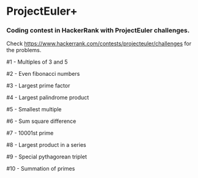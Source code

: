 # ProjectEuler+

### Coding contest in HackerRank with ProjectEuler challenges.
 Check https://www.hackerrank.com/contests/projecteuler/challenges for the problems.


 #1 - Multiples of 3 and 5
 
 #2 - Even fibonacci numbers
 
 #3 - Largest prime factor
 
 #4 - Largest palindrome product
 
 #5 - Smallest multiple
 
 #6 - Sum square difference
 
 #7 - 10001st prime
 
 #8 - Largest product in a series
 
 #9 - Special pythagorean triplet
 
 #10 - Summation of primes
